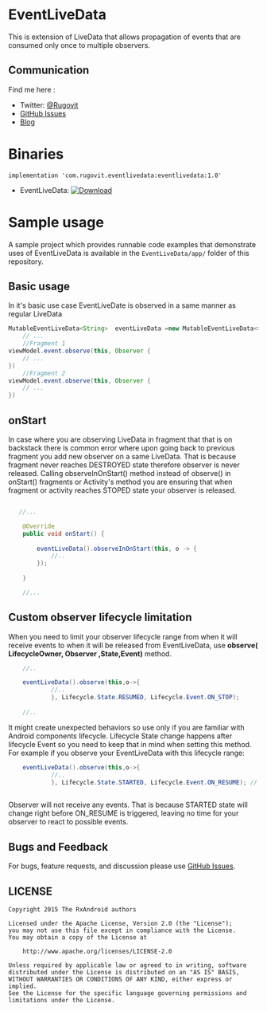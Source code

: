 
# EventLiveData 



This is extension of LiveData that allows propagation of events  that are consumed only once to multiple observers.


## Communication

 Find me here :


- Twitter: [@Rugovit][twitter]
- [GitHub Issues][issues]
- [Blog]


# Binaries

```
implementation 'com.rugovit.eventlivedata:eventlivedata:1.0'

```

* EventLiveData: [ ![Download](https://api.bintray.com/packages/rugovit/android/eventlivedata/images/download.svg) ](https://bintray.com/rugovit/android/eventlivedata/_latestVersion)


# Sample usage

A sample project which provides runnable code examples that demonstrate uses of EventLiveData is available in the `EventLiveData/app/` folder of this repository.
## Basic usage
 In it's basic use case EventLiveDate is observed in a same manner as regular LiveData

```java
MutableEventLiveData<String>  eventLiveData =new MutableEventLiveData<>();
    // ...
    //Fragment 1
viewModel.event.observe(this, Observer {
    // ...
})
    //Fragment 2
viewModel.event.observe(this, Observer {
    // ...
})
```
##  onStart

In case where you are observing LiveData in fragment that that is on backstack there is common error where upon going back to previous fragment you add new observer on a same LiveData. 
That is because  fragment never reaches DESTROYED state therefore observer is never released. Calling  observeInOnStart() method instead of observe() in  onStart()  fragments or Activity's method you are ensuring that when fragment or activity reaches STOPED state your observer is released. 

```java

   //...

    @Override
    public void onStart() {
    
        eventLiveData().observeInOnStart(this, o -> {
            //..
        });
    
    }

    //...
```
## Custom observer lifecycle limitation 

When you need to limit your observer lifecycle range from when it will receive events to when it will be released from EventLiveData, use  **observe( LifecycleOwner, Observer ,State,Event)** method.

```java
    //..

    eventLiveData().observe(this,o->{
            //..
            }, Lifecycle.State.RESUMED, Lifecycle.Event.ON_STOP);
    
    //..
```

It might create unexpected behaviors so use only if you are familiar with Android components lifecycle.
Lifecycle State change happens after lifecycle Event so you need to keep that in mind when setting this method.
For example if you observe your EventLiveData with this lifecycle range:

```java
    eventLiveData().observe(this,o->{
            //..
            }, Lifecycle.State.STARTED, Lifecycle.Event.ON_RESUME); // observer will not receive any events!!!
    
```
Observer will not receive any events. That is because  STARTED state  will change right before ON_RESUME  is triggered, leaving no time for your observer to react to possible events.  




## Bugs and Feedback

For bugs, feature requests, and discussion please use [GitHub Issues][issues].

## LICENSE

    Copyright 2015 The RxAndroid authors

    Licensed under the Apache License, Version 2.0 (the "License");
    you may not use this file except in compliance with the License.
    You may obtain a copy of the License at

        http://www.apache.org/licenses/LICENSE-2.0

    Unless required by applicable law or agreed to in writing, software
    distributed under the License is distributed on an "AS IS" BASIS,
    WITHOUT WARRANTIES OR CONDITIONS OF ANY KIND, either express or implied.
    See the License for the specific language governing permissions and
    limitations under the License.




 [twitter]: http://twitter.com/Rugovit
 [issues]: https://github.com/rugovit/EventLiveData/issues
 [Blog]: https://medium.com/@darko.martinovicc/eventlivedata-singlelivedata-with-multiple-observers-7e3e8d4a78fb
 
